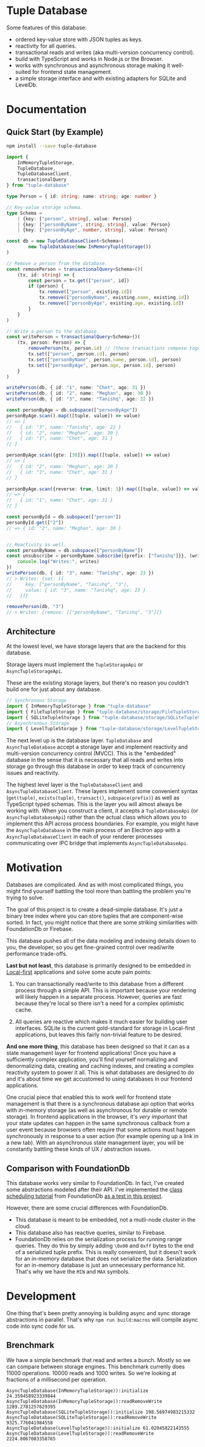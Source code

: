 # Tuple Database

Some features of this database:

- ordered key-value store with JSON tuples as keys.
- reactivity for all queries.
- transactional reads and writes (aka multi-version concurrency control).
- build with TypeScript and works in Node.js or the Browser.
- works with synchronous and asynchronous storage making it well-suited for frontend state management.
- a simple storage interface and with existing adapters for SQLite and LevelDb.


# Documentation

## Quick Start (by Example)

```sh
npm install --save tuple-database
```

```ts
import {
	InMemoryTupleStorage,
	TupleDatabase,
	TupleDatabaseClient,
	transactionalQuery
} from "tuple-database"

type Person = { id: string; name: string; age: number }

// Key-value storage schema.
type Schema =
	| {key: ["person", string], value: Person}
	| {key: ["personByName", string, string], value: Person}
	| {key: ["personByAge", number, string], value: Person}

const db = new TupleDatabaseClient<Schema>(
		new TupleDatabase(new InMemoryTupleStorage())
)

// Remove a person from the database.
const removePerson = transactionalQuery<Schema>()(
	(tx, id: string) => {
		const person = tx.get(["person", id])
		if (person) {
			tx.remove(["person", existing.id])
			tx.remove(["personByName", existing.name, existing.id])
			tx.remove(["personByAge", existing.age, existing.id])
		}
	}
)

// Write a person to the database.
const writePerson = transactionalQuery<Schema>()(
	(tx, person: Person) => {
		removePerson(tx, person.id) // (these transactions compose together ;)
		tx.set(["person", person.id], person)
		tx.set(["personByName", person.name, person.id], person)
		tx.set(["personByAge", person.age, person.id], person)
	}
)

writePerson(db, { id: "1", name: "Chet", age: 31 })
writePerson(db, { id: "2", name: "Meghan", age: 30 })
writePerson(db, { id: "3", name: "Tanishq", age: 22 })

const personByAge = db.subspace(["personByAge"])
personByAge.scan().map(([tuple, value]) => value)
// => [
//   { id: "3", name: "Tanishq", age: 22 }
//   { id: "2", name: "Meghan", age: 30 }
//   { id: "1", name: "Chet", age: 31 }
// ]

personByAge.scan({gte: [30]}).map(([tuple, value]) => value)
// => [
//   { id: "2", name: "Meghan", age: 30 }
//   { id: "1", name: "Chet", age: 31 }
// ]

personByAge.scan({reverse: true, limit: 1}).map(([tuple, value]) => value)
// => [
//   { id: "1", name: "Chet", age: 31 }
// ]

const personById = db.subspace(["person"])
personById.get(["2"])
// => { id: "2", name: "Meghan", age: 30 }


// Reactivity as well.
const personByName = db.subspace(["personByName"])
const unsubscribe = personByName.subscribe({prefix: ["Tanishq"]}}, (writes) => {
	console.log("Writes:", writes)
})
writePerson(db, { id: "3", name: "Tanishq", age: 23 })
// > Writes: {set: [{
//     key: ["personByName", "Tanishq", "3"],
//     value: { id: "3", name: "Tanishq", age: 23 }
//   }]}

removePerson(db, "3")
// > Writes: {remove: [["personByName", "Tanishq", "3"]]}
```

## Architecture

At the lowest level, we have storage layers that are the backend for this database.

Storage layers must implement the `TupleStorageApi` or `AsyncTupleStorageApi`.

These are the existing storage layers, but there's no reason you couldn't build one for just about any database.

```ts
// Synchronous Storage
import { InMemoryTupleStorage } from "tuple-database"
import { FileTupleStorage } from "tuple-database/storage/FileTupleStorage"
import { SQLiteTupleStorage } from "tuple-database/storage/SQLiteTupleStorage"
// Asynchronous Storage
import { LevelTupleStorage } from "tuple-database/storage/LevelTupleStorage"
```

The next level up is the database layer. `TupleDatabase` and `AsyncTupleDatabase` accept a storage layer and implement reactivity and multi-version concurrency control (MVCC). This is the "embedded" database in the sense that it is necessary that all reads and writes into storage go through this database in order to keep track of concurrency issues and reactivity.

The highest level layer is the `TupleDatabaseClient` and `AsyncTupleDatabaseClient`. These layers implement some convenient syntax (`get(tuple)`, `exists(tuple)`, `transact()`, `subspace(prefix)`) as well as TypeScript typed schemas. This is the layer you will almost always be working with. When you construct a client, it accepts a `TupleDatabaseApi` (or `AsyncTupleDatabaseApi`) rather than the actual class which allows you to implement this API across process boundaries. For example, you might have the `AsyncTupleDatabase` in the main process of an Electron app with a `AsyncTupleDatabaseClient` in each of your renderer processes communicating over IPC bridge that implements `AsyncTupleDatabaseApi`.

# Motivation

Databases are complicated. And as with most complicated things, you might find yourself battling the tool more than battling the problem you're trying to solve.

The goal of this project is to create a dead-simple database. It's just a binary tree index where you can store tuples that are component-wise sorted. In fact, you might notice that there are some striking similarities with FoundationDb or Firebase.

This database pushes all of the data modeling and indexing details down to you, the developer, so you get fine-grained control over read/write performance trade-offs.

**Last but not least**, this database is primarily designed to be embedded in [Local-first](https://www.inkandswitch.com/local-first.html) applications and solve some acute pain points:

1. You can transactionally read/write to this database from a different process through a simple API. This is important because your rendering will likely happen in a separate process. However, queries are fast because they're local so there isn't a need for a complex optimistic cache.

2. All queries are reactive which makes it much easier for building user interfaces. SQLite is the current gold-standard for storage in Local-first applications, but leaves this fairly non-trivial feature to be desired.

**And one more thing**, this database has been designed so that it can as a state management layer for frontend applications! Once you have a sufficiently complex application, you'll find yourself normalizing and denormalizing data, creating and caching indexes, and creating a complex reactivity system to power it all. This is what databases are designed to do and it's about time we get accustomed to using databases in our frontend applications.

One crucial piece that enabled this to work well for frontend state management is that there is a synchronous database api option that works with in-memory storage (as well as asynchronous for durable or remote storage). In frontend applications in the browser, it's *very important* that your state updates can happen in the same synchronous callback from a user event because browsers often require that some actions must happen synchronously in response to a user action (for example opening up a link in a new tab). With an asynchronous state management layer, you will be constantly battling these kinds of UX / abstraction issues.

## Comparison with FoundationDb

This database works very similar to FoundationDb. In fact, I've created some abstractions modeled after their API. I've implemented the [class scheduling tutorial](https://apple.github.io/foundationdb/class-scheduling.html) from FoundationDb [as a test in this project](./src/test/classScheduling.test.ts).

However, there are some crucial differences with FoundationDb.

- This database is meant to be embedded, not a mutli-node cluster in the cloud.
- This database also has reactive queries, similar to Firebase.
- FoundationDb relies on the serialization process for running range queries. They do this by simply adding  `\0x00` and `0xff` bytes to the end of a serializied tuple prefix. This is really convenient, but it doesn't work for an in-memory database that does not serialize the data. Serialization for an in-memory database is just an unnecessary performance hit. That's why we have the `MIN` and `MAX` symbols.

# Development

One thing that's been pretty annoying is building async and sync storage abstractions in parallel. That's why `npm run build:macros` will compile async code into sync code for us.

## Brenchmark

We have a simple benchmark that read and writes a bunch. Mostly so we can compare between storage engines. This benchmark currenly does 11000 operations. 10000 reads and 1000 writes. So we're looking at fractions of a millisecond per operation.

```
AsyncTupleDatabase(InMemoryTupleStorage)):initialize 24.359458923339844
AsyncTupleDatabase(InMemoryTupleStorage)):readRemoveWrite 1289.2781257629395
AsyncTupleDatabase(SQLiteTupleStorage)):initialize 198.56974983215332
AsyncTupleDatabase(SQLiteTupleStorage)):readRemoveWrite 9325.776041984558
AsyncTupleDatabase(LevelTupleStorage)):initialize 61.02045822143555
AsyncTupleDatabase(LevelTupleStorage)):readRemoveWrite 2224.8067083358765
```

